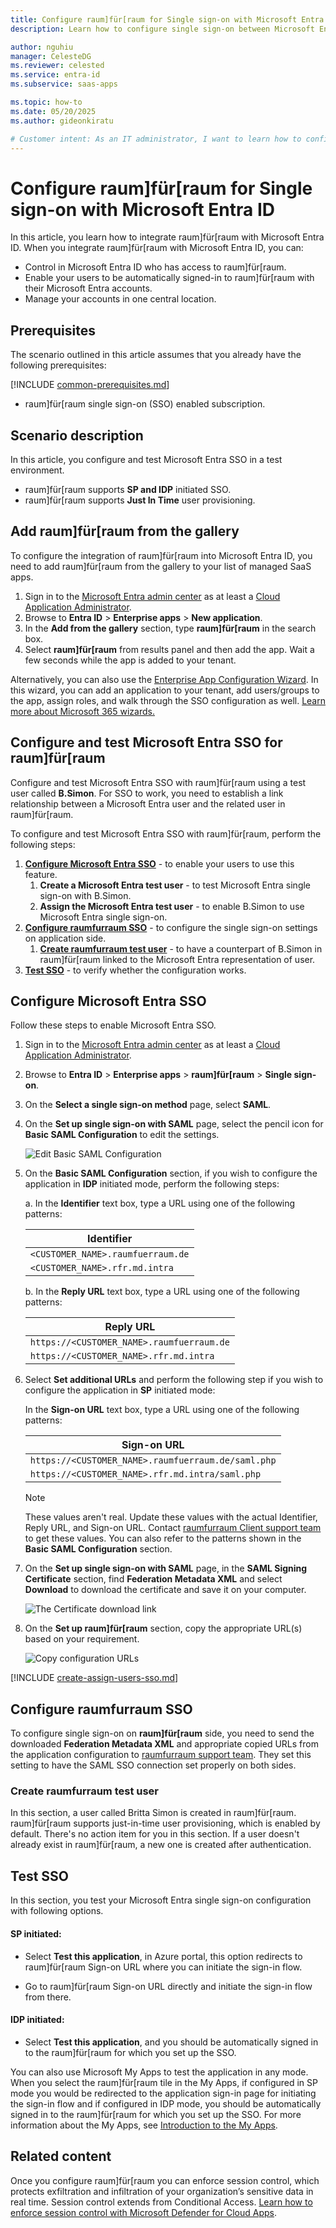 ```yaml
---
title: Configure raum]für[raum for Single sign-on with Microsoft Entra ID
description: Learn how to configure single sign-on between Microsoft Entra ID and raum]für[raum.

author: nguhiu
manager: CelesteDG
ms.reviewer: celested
ms.service: entra-id
ms.subservice: saas-apps

ms.topic: how-to
ms.date: 05/20/2025
ms.author: gideonkiratu

# Customer intent: As an IT administrator, I want to learn how to configure single sign-on between Microsoft Entra ID and raum]fÃ¼r[raum so that I can control who has access to raum]fÃ¼r[raum, enable automatic sign-in with Microsoft Entra accounts, and manage my accounts in one central location.
---
```


# Configure raum]für[raum for Single sign-on with Microsoft Entra ID

In this article,  you learn how to integrate raum]für[raum with Microsoft Entra ID. When you integrate raum]für[raum with Microsoft Entra ID, you can:

* Control in Microsoft Entra ID who has access to raum]für[raum.
* Enable your users to be automatically signed-in to raum]für[raum with their Microsoft Entra accounts.
* Manage your accounts in one central location.

## Prerequisites
The scenario outlined in this article assumes that you already have the following prerequisites:

[!INCLUDE [common-prerequisites.md](~/identity/saas-apps/includes/common-prerequisites.md)]
* raum]für[raum single sign-on (SSO) enabled subscription.

## Scenario description

In this article,  you configure and test Microsoft Entra SSO in a test environment.

* raum]für[raum supports **SP and IDP** initiated SSO.
* raum]für[raum supports **Just In Time** user provisioning.

## Add raum]für[raum from the gallery

To configure the integration of raum]für[raum into Microsoft Entra ID, you need to add raum]für[raum from the gallery to your list of managed SaaS apps.

1. Sign in to the [Microsoft Entra admin center](https://entra.microsoft.com) as at least a [Cloud Application Administrator](~/identity/role-based-access-control/permissions-reference.md#cloud-application-administrator).
1. Browse to **Entra ID** > **Enterprise apps** > **New application**.
1. In the **Add from the gallery** section, type **raum]für[raum** in the search box.
1. Select **raum]für[raum** from results panel and then add the app. Wait a few seconds while the app is added to your tenant.

 Alternatively, you can also use the [Enterprise App Configuration Wizard](https://portal.office.com/AdminPortal/home?Q=Docs#/azureadappintegration). In this wizard, you can add an application to your tenant, add users/groups to the app, assign roles, and walk through the SSO configuration as well. [Learn more about Microsoft 365 wizards.](/microsoft-365/admin/misc/azure-ad-setup-guides)

<a name='configure-and-test-azure-ad-sso-for-raumfrraum'></a>

## Configure and test Microsoft Entra SSO for raum]für[raum

Configure and test Microsoft Entra SSO with raum]für[raum using a test user called **B.Simon**. For SSO to work, you need to establish a link relationship between a Microsoft Entra user and the related user in raum]für[raum.

To configure and test Microsoft Entra SSO with raum]für[raum, perform the following steps:

1. **[Configure Microsoft Entra SSO](#configure-azure-ad-sso)** - to enable your users to use this feature.
    1. **Create a Microsoft Entra test user** - to test Microsoft Entra single sign-on with B.Simon.
    1. **Assign the Microsoft Entra test user** - to enable B.Simon to use Microsoft Entra single sign-on.
1. **[Configure raumfurraum SSO](#configure-raumfurraum-sso)** - to configure the single sign-on settings on application side.
    1. **[Create raumfurraum test user](#create-raumfurraum-test-user)** - to have a counterpart of B.Simon in raum]für[raum linked to the Microsoft Entra representation of user.
1. **[Test SSO](#test-sso)** - to verify whether the configuration works.

<a name='configure-azure-ad-sso'></a>

## Configure Microsoft Entra SSO

Follow these steps to enable Microsoft Entra SSO.

1. Sign in to the [Microsoft Entra admin center](https://entra.microsoft.com) as at least a [Cloud Application Administrator](~/identity/role-based-access-control/permissions-reference.md#cloud-application-administrator).
1. Browse to **Entra ID** > **Enterprise apps** > **raum]für[raum** > **Single sign-on**.
1. On the **Select a single sign-on method** page, select **SAML**.
1. On the **Set up single sign-on with SAML** page, select the pencil icon for **Basic SAML Configuration** to edit the settings.

   ![Edit Basic SAML Configuration](common/edit-urls.png)

1. On the **Basic SAML Configuration** section, if you wish to configure the application in **IDP** initiated mode, perform the following steps:

    a. In the **Identifier** text box, type a URL using one of the following patterns:

    |Identifier|
    |----------|
    |`<CUSTOMER_NAME>.raumfuerraum.de`|
    |`<CUSTOMER_NAME>.rfr.md.intra`|

    b. In the **Reply URL** text box, type a URL using one of the following patterns:

    |Reply URL|
    |----------|
    |`https://<CUSTOMER_NAME>.raumfuerraum.de`|
    |`https://<CUSTOMER_NAME>.rfr.md.intra`|

1. Select **Set additional URLs** and perform the following step if you wish to configure the application in **SP** initiated mode:

    In the **Sign-on URL** text box, type a URL using one of the following patterns:

    |Sign-on URL|
    |----------|
    |`https://<CUSTOMER_NAME>.raumfuerraum.de/saml.php`|
    |`https://<CUSTOMER_NAME>.rfr.md.intra/saml.php`|

	> [!NOTE]
	> These values aren't real. Update these values with the actual Identifier, Reply URL, and Sign-on URL. Contact [raumfurraum Client support team](mailto:it@mediadialog.de) to get these values. You can also refer to the patterns shown in the **Basic SAML Configuration** section.

1. On the **Set up single sign-on with SAML** page, in the **SAML Signing Certificate** section,  find **Federation Metadata XML** and select **Download** to download the certificate and save it on your computer.

	![The Certificate download link](common/metadataxml.png)

1. On the **Set up raum]für[raum** section, copy the appropriate URL(s) based on your requirement.

	![Copy configuration URLs](common/copy-configuration-urls.png)

<a name='create-an-azure-ad-test-user'></a>

[!INCLUDE [create-assign-users-sso.md](~/identity/saas-apps/includes/create-assign-users-sso.md)]

## Configure raumfurraum SSO

To configure single sign-on on **raum]für[raum** side, you need to send the downloaded **Federation Metadata XML** and appropriate copied URLs from the application configuration to [raumfurraum support team](mailto:it@mediadialog.de). They set this setting to have the SAML SSO connection set properly on both sides.

### Create raumfurraum test user

In this section, a user called Britta Simon is created in raum]für[raum. raum]für[raum supports just-in-time user provisioning, which is enabled by default. There's no action item for you in this section. If a user doesn't already exist in raum]für[raum, a new one is created after authentication.

## Test SSO 

In this section, you test your Microsoft Entra single sign-on configuration with following options. 

#### SP initiated:

* Select **Test this application**, in Azure portal, this option redirects to raum]für[raum Sign-on URL where you can initiate the sign-in flow.  

* Go to raum]für[raum Sign-on URL directly and initiate the sign-in flow from there.

#### IDP initiated:

* Select **Test this application**, and you should be automatically signed in to the raum]für[raum for which you set up the SSO. 

You can also use Microsoft My Apps to test the application in any mode. When you select the raum]für[raum tile in the My Apps, if configured in SP mode you would be redirected to the application sign-in page for initiating the sign-in flow and if configured in IDP mode, you should be automatically signed in to the raum]für[raum for which you set up the SSO. For more information about the My Apps, see [Introduction to the My Apps](https://support.microsoft.com/account-billing/sign-in-and-start-apps-from-the-my-apps-portal-2f3b1bae-0e5a-4a86-a33e-876fbd2a4510).

## Related content
Once you configure raum]für[raum you can enforce session control, which protects exfiltration and infiltration of your organization’s sensitive data in real time. Session control extends from Conditional Access. [Learn how to enforce session control with Microsoft Defender for Cloud Apps](/cloud-app-security/proxy-deployment-any-app).
